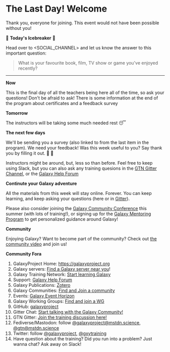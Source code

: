 # The Last Day! Welcome <REGION>

Thank you, everyone for joining. This event would not have been possible without you!

:ice_cube: **Today's Icebreaker** :ice_cube:

Head over to <SOCIAL_CHANNEL> and let us know the answer to this important question:

> What is your favourite book, film, TV show or game you've enjoyed recently?

---

**Now**

This is the final day of all the teachers being here all of the time, so ask your questions! Don't be afraid to ask! There is some information at the end of the program about certificates and a feedback survey

**Tomorrow**

The instructors will be taking some much needed rest :sleeping:

**The next few days**

We'll be sending you a survey (also linked to from the last item in the program).  We need your feedback! Was this week useful to you? Say thank you by filling it out. :pray: :wave:

Instructors might be around, but, less so than before. Feel free to keep using Slack, but you can also ask any training quesions in the [GTN Gitter Channel](https://gitter.im/Galaxy-Training-Network/Lobby), or the [Galaxy Help Forum](https://help.galaxyproject.org/?utm_source=smorgasbord&utm_medium=website&utm_campaign=smorgasbord2022)


**Continute your Galaxy adventure**

All the materials from this week will stay online. Forever. You can keep learning, and keep asking your questions (here or in [Gitter](https://gitter.im/Galaxy-Training-Network/Lobby)).

Please also consider joining the [Galaxy Community Conference](<GCC_CTA>) this summer (with lots of training!), or signing up for the [Galaxy Mentoring Program](https://galaxy-mentor-network.netlify.app/) to get personalized guidance around Galaxy!


**Community**

Enjoying Galaxy? Want to become part of the community? Check out [the community video](https://youtu.be/-1MPdxmRs8U) and join us!

**Community Fora**

1. GalaxyProject Home: https://galaxyproject.org
2. Galaxy servers: [Find a Galaxy server near you](https://galaxyproject.org/use/?utm_source=smorgasbord&utm_medium=website&utm_campaign=smorgasbord2022)!
3. Galaxy Training Network: [Start learning Galaxy](https://training.galaxyproject.org/?utm_source=smorgasbord&utm_medium=website&utm_campaign=smorgasbord2022)
4. Support: [Galaxy Help Forum](https://help.galaxyproject.org/?utm_source=smorgasbord&utm_medium=website&utm_campaign=smorgasbord2022)
5. Galaxy Publications: [Zotero](https://www.zotero.org/groups/1732893/galaxy?utm_source=smorgasbord&utm_medium=website&utm_campaign=smorgasbord2022)
6. Galaxy Communities: [Find and Join a community](https://galaxyproject.org/community/?utm_source=smorgasbord&utm_medium=website&utm_campaign=smorgasbord2022)
7. Events: [Galaxy Event Horizon](https://galaxyproject.org/events/?utm_source=smorgasbord&utm_medium=website&utm_campaign=smorgasbord2022)
8. Galaxy Working Groups: [Find and join a WG](https://galaxyproject.org/community/wg/?utm_source=smorgasbord&utm_medium=website&utm_campaign=smorgasbord2022)
9. GitHub: [galaxyproject](https://github.com/galaxyproject?utm_source=smorgasbord&utm_medium=website&utm_campaign=smorgasbord2022)
10. Gitter Chat: [Start talking with the Galaxy Community!](https://gitter.im/galaxyproject/Lobby?utm_source=smorgasbord&utm_medium=website&utm_campaign=smorgasbord2022)
11. GTN Gitter: [Join the training discussion here!](https://gitter.im/Galaxy-Training-Network/Lobby?utm_source=smorgasbord&utm_medium=website&utm_campaign=smorgasbord2022)
12. Fediverse/Mastodon: follow [@galaxyproject@mstdn.science](https://mstdn.science/@galaxyproject), [@gtn@mstdn.science](https://mstdn.science/@gtn)
13. Twitter: follow [@galaxyproject](https://twitter.com/galaxyproject), [@gxytraining](https://twitter.com/gxytraining)
14. Have question about the training? Did you run into a problem? Just wanna chat? Ask away on Slack!
